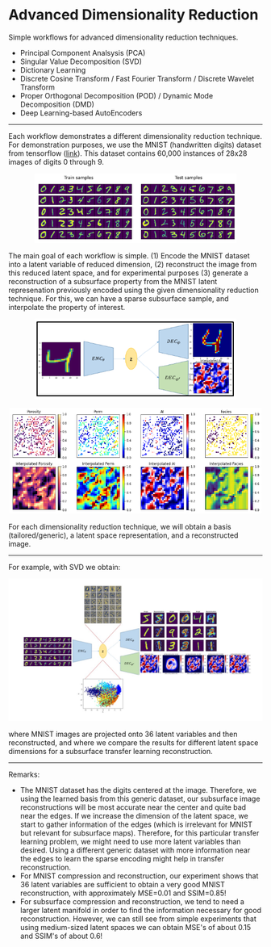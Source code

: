 # Advanced Dimensionality Reduction
Simple workflows for advanced dimensionality reduction techniques. 
- Principal Component Analsysis (PCA)
- Singular Value Decomposition (SVD)
- Dictionary Learning
- Discrete Cosine Transform / Fast Fourier Transform / Discrete Wavelet Transform
- Proper Orthogonal Decomposition (POD) / Dynamic Mode Decomposition (DMD)
- Deep Learning-based AutoEncoders

***
Each workflow demonstrates a different dimensionality reduction technique. For demonstration purposes, we use the MNIST (handwritten digits) dataset from tensorflow ([link](https://www.tensorflow.org/api_docs/python/tf/keras/datasets/mnist)). This dataset contains 60,000 instances of 28x28 images of digits 0 through 9.
<p align="center">
  <img src="https://github.com/misaelmmorales/Dimensionality-Reduction/blob/main/images/MNIST_samples.png", width=400>
</p> 

The main goal of each workflow is simple. (1) Encode the MNIST dataset into a latent variable of reduced dimension, (2) reconstruct the image from this reduced latent space, and for experimental purposes (3) generate a reconstruction of a subsurface property from the MNIST latent represenation previously encoded using the given dimensionality reduction technique. For this, we can have a sparse subsurface sample, and interpolate the property of interest.
<p align="center">
  <img src="https://github.com/misaelmmorales/Dimensionality-Reduction/blob/main/images/enc_dec_diagram.png", width=400>
</p> 
<p align="center">
    <img src="https://github.com/misaelmmorales/Dimensionality-Reduction/blob/main/images/interp_subsurface_data.png", width=500>
</p>

For each dimensionality reduction technique, we will obtain a basis (tailored/generic), a latent space representation, and a reconstructed image. 

***
For example, with SVD we obtain:
<p align="center">
  <img src="https://github.com/misaelmmorales/Dimensionality-Reduction/blob/main/images/adr_complete.JPG">
</p> 
where MNIST images are projected onto 36 latent variables and then reconstructed, and where we compare the results for different latent space dimensions for a subsurface transfer learning reconstruction.

***
Remarks:
- The MNIST dataset has the digits centered at the image. Therefore, we using the learned basis from this generic dataset, our subsurface image reconstructions will be most accurate near the center and quite bad near the edges. If we increase the dimension of the latent space, we start to gather information of the edges (which is irrelevant for MNIST but relevant for subsurface maps). Therefore, for this particular transfer learning problem, we might need to use more latent variables than desired. Using a different generic dataset with more information near the edges to learn the sparse encoding might help in transfer reconstruction.
- For MNIST compression and reconstruction, our experiment shows that 36 latent variables are sufficient to obtain a very good MNIST reconstruction, with approximately MSE=0.01 and SSIM=0.85!
- For subsurface compression and reconstruction, we tend to need a larger latent manifold in order to find the information necessary for good reconstruction. However, we can still see from simple experiments that using medium-sized latent spaces we can obtain MSE's of about 0.15 and SSIM's of about 0.6!
